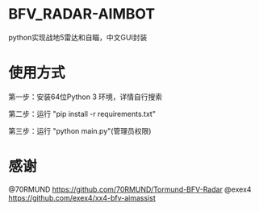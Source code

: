 # BFV_RADAR-AIMBOT
python实现战地5雷达和自瞄，中文GUI封装
# 使用方式
第一步：安装64位Python 3 环境，详情自行搜索

第二步：运行 "pip install -r requirements.txt"

第三步：运行 "python main.py"(管理员权限)
# 感谢
@70RMUND https://github.com/70RMUND/Tormund-BFV-Radar
@exex4 https://github.com/exex4/xx4-bfv-aimassist
